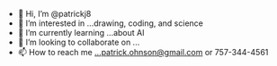 - 👋 Hi, I’m @patrickj8
- 👀 I’m interested in ...drawing, coding, and science
- 🌱 I’m currently learning ...about AI
- 💞️ I’m looking to collaborate on ...
- 📫 How to reach me ...patrick.ohnson@gmail.com or 757-344-4561

<!---
patrickj8/patrickj8 is a ✨ special ✨ repository because its `README.md` (this file) appears on your GitHub profile.
You can click the Preview link to take a look at your changes.
--->
